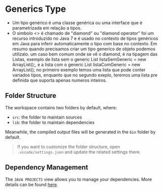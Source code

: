 # Generics Type

 * Um tipo genérico é uma classe genérica ou uma interface que é parametrizada em relação a tipos.
 * O símbolo <> é chamado de "diamond" ou "diamond operator" foi um recurso introduzido no Java 7 e é usado no contexto de tipos genéricos em Java para inferir automaticamente o tipo com base no contexto.
 Em resumo quando precisamos criar um tipo generico de objeto podemos utilizalo.
 um caso bem comum onde se vê o diamond, é na tipagem das Listas, exemplo de lista sem o generic
 List listaSemGeneric = new ArrayList();, e a lista com o generic List<Integer> listaComGeneric = new ArrayList();
 no primeiro exemplo temos uma lista que pode conter variados tipos, enquanto que no segundo exeplo, teremos uma lista pre definida que suporta apenas numeros inteiros.

## Folder Structure

The workspace contains two folders by default, where:

- `src`: the folder to maintain sources
- `lib`: the folder to maintain dependencies

Meanwhile, the compiled output files will be generated in the `bin` folder by default.

> If you want to customize the folder structure, open `.vscode/settings.json` and update the related settings there.

## Dependency Management

The `JAVA PROJECTS` view allows you to manage your dependencies. More details can be found [here](https://github.com/microsoft/vscode-java-dependency#manage-dependencies).
